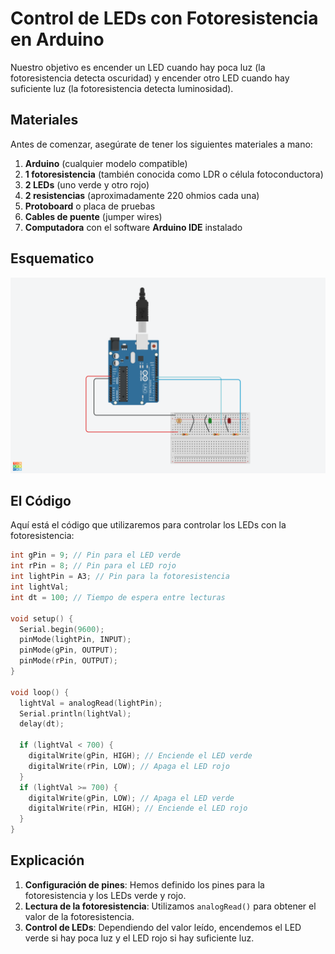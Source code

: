 # Control de LEDs con Fotoresistencia en Arduino

Nuestro objetivo es encender un LED cuando hay poca luz (la fotoresistencia detecta oscuridad) y encender otro LED cuando hay suficiente luz (la fotoresistencia detecta luminosidad). 

## Materiales

Antes de comenzar, asegúrate de tener los siguientes materiales a mano:

1. **Arduino** (cualquier modelo compatible)
2. **1 fotoresistencia** (también conocida como LDR o célula fotoconductora)
3. **2 LEDs** (uno verde y otro rojo)
4. **2 resistencias** (aproximadamente 220 ohmios cada una)
5. **Protoboard** o placa de pruebas
6. **Cables de puente** (jumper wires)
7. **Computadora** con el software **Arduino IDE** instalado

## Esquematico

![](../src/Practics/Fotoresistor.png)

## El Código

Aquí está el código que utilizaremos para controlar los LEDs con la fotoresistencia:

```cpp
int gPin = 9; // Pin para el LED verde
int rPin = 8; // Pin para el LED rojo
int lightPin = A3; // Pin para la fotoresistencia
int lightVal;
int dt = 100; // Tiempo de espera entre lecturas

void setup() {
  Serial.begin(9600);
  pinMode(lightPin, INPUT);
  pinMode(gPin, OUTPUT);
  pinMode(rPin, OUTPUT);
}

void loop() {
  lightVal = analogRead(lightPin);
  Serial.println(lightVal);
  delay(dt);

  if (lightVal < 700) {
    digitalWrite(gPin, HIGH); // Enciende el LED verde
    digitalWrite(rPin, LOW); // Apaga el LED rojo
  }
  if (lightVal >= 700) {
    digitalWrite(gPin, LOW); // Apaga el LED verde
    digitalWrite(rPin, HIGH); // Enciende el LED rojo
  }
}
```

## Explicación

1. **Configuración de pines**: Hemos definido los pines para la fotoresistencia y los LEDs verde y rojo.
2. **Lectura de la fotoresistencia**: Utilizamos `analogRead()` para obtener el valor de la fotoresistencia.
3. **Control de LEDs**: Dependiendo del valor leído, encendemos el LED verde si hay poca luz y el LED rojo si hay suficiente luz.

